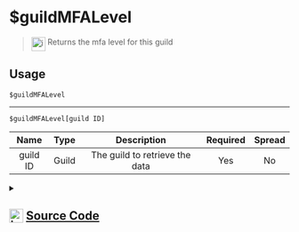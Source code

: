 # $guildMFALevel
> <img align="top" src="https://upload.wikimedia.org/wikipedia/commons/thumb/e/e4/Infobox_info_icon.svg/160px-Infobox_info_icon.svg.png?20150409153300" alt="image" width="25" height="auto"> Returns the mfa level for this guild
## Usage
```
$guildMFALevel
```
---
```
$guildMFALevel[guild ID]
```
| Name | Type | Description | Required | Spread
| :---: | :---: | :---: | :---: | :---: |
guild ID | Guild | The guild to retrieve the data | Yes | No
<details>
<summary>
    
## <img align="top" src="https://cdn4.iconfinder.com/data/icons/iconsimple-logotypes/512/github-512.png" alt="image" width="25" height="auto">  [Source Code](https://github.com/tryforge/ForgeScript-V2/blob/main/src/native/guildMFALevel.ts)
    
</summary>
    
```ts
import { GuildDefaultMessageNotifications, GuildExplicitContentFilter, GuildMFALevel } from "discord.js"
import { ArgType, NativeFunction, Return } from "../structures"

export default new NativeFunction({
    name: "$guildMFALevel",
    version: "1.3.0",
    description: "Returns the mfa level for this guild",
    brackets: false,
    args: [
        {
            name: "guild ID",
            description: "The guild to retrieve the data",
            rest: false,
            required: true,
            type: ArgType.Guild,
        },
    ],
    unwrap: true,
    execute(ctx, [guild]) {
        guild.widgetChannelId
        return this.success(GuildMFALevel[(guild ?? ctx.guild)?.mfaLevel])
    },
})

```
    
</details>